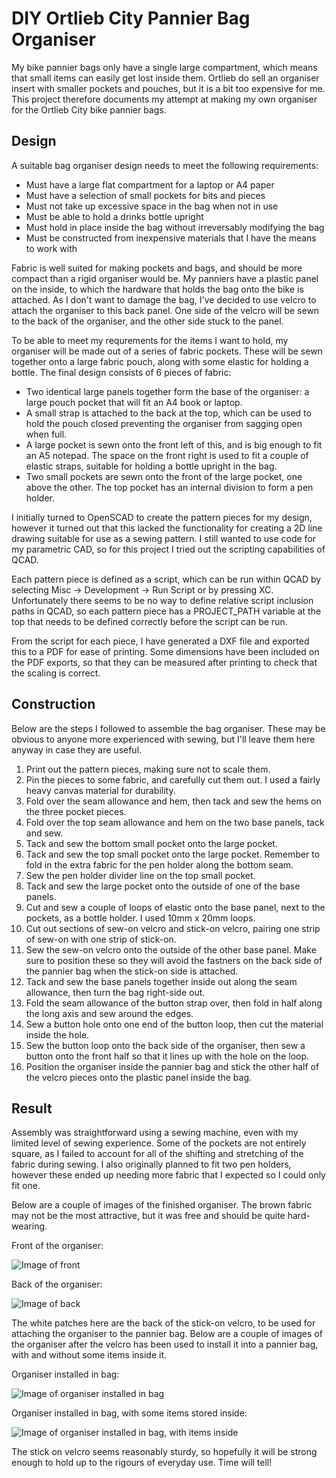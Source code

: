 # DIY Ortlieb City Pannier Bag Organiser

My bike pannier bags only have a single large compartment, which means that small items can easily get lost inside them. Ortlieb do sell an organiser insert with smaller pockets and pouches, but it is a bit too expensive for me. This project therefore documents my attempt at making my own organiser for the Ortlieb City bike pannier bags.

## Design

A suitable bag organiser design needs to meet the following requirements:
- Must have a large flat compartment for a laptop or A4 paper
- Must have a selection of small pockets for bits and pieces
- Must not take up excessive space in the bag when not in use
- Must be able to hold a drinks bottle upright
- Must hold in place inside the bag without irreversably modifying the bag
- Must be constructed from inexpensive materials that I have the means to work with

Fabric is well suited for making pockets and bags, and should be more compact than a rigid organiser would be. My panniers have a plastic panel on the inside, to which the hardware that holds the bag onto the bike is attached. As I don't want to damage the bag, I've decided to use velcro to attach the organiser to this back panel.  One side of the velcro will be sewn to the back of the organiser, and the other side stuck to the panel.

To be able to meet my requrements for the items I want to hold, my organiser will be made out of a series of fabric pockets. These will be sewn together onto a large fabric pouch, along with some elastic for holding a bottle. The final design consists of 6 pieces of fabric:

- Two identical large panels together form the base of the organiser: a large pouch pocket that will fit an A4 book or laptop.
- A small strap is attached to the back at the top, which can be used to hold the pouch closed preventing the organiser from sagging open when full.
- A large pocket is sewn onto the front left of this, and is big enough to fit an A5 notepad. The space on the front right is used to fit a couple of elastic straps, suitable for holding a bottle upright in the bag.
- Two small pockets are sewn onto the front of the large pocket, one above the other.  The top pocket has an internal division to form a pen holder.

I initially turned to OpenSCAD to create the pattern pieces for my design, however it turned out that this lacked the functionality for creating a 2D line drawing suitable for use as a sewing pattern. I still wanted to use code for my parametric CAD, so for this project I tried out the scripting capabilities of QCAD.

Each pattern piece is defined as a script, which can be run within QCAD by selecting Misc -> Development -> Run Script or by pressing XC. Unfortunately there seems to be no way to define relative script inclusion paths in QCAD, so each pattern piece has a PROJECT_PATH variable at the top that needs to be defined correctly before the script can be run.  

From the script for each piece, I have generated a DXF file and exported this to a PDF for ease of printing. Some dimensions have been included on the PDF exports, so that they can be measured after printing to check that the scaling is correct.

## Construction

Below are the steps I followed to assemble the bag organiser. These may be obvious to anyone more experienced with sewing, but I'll leave them here anyway in case they are useful.

1. Print out the pattern pieces, making sure not to scale them.
2. Pin the pieces to some fabric, and carefully cut them out. I used a fairly heavy canvas material for durability.
3. Fold over the seam allowance and hem, then tack and sew the hems on the three pocket pieces.
4. Fold over the top seam allowance and hem on the two base panels, tack and sew.
5. Tack and sew the bottom small pocket onto the large pocket.
6. Tack and sew the top small pocket onto the large pocket. Remember to fold in the extra fabric for the pen holder along the bottom seam.
7. Sew the pen holder divider line on the top small pocket.
8. Tack and sew the large pocket onto the outside of one of the base panels.
9. Cut and sew a couple of loops of elastic onto the base panel, next to the pockets, as a bottle holder. I used 10mm x 20mm loops.
10. Cut out sections of sew-on velcro and stick-on velcro, pairing one strip of sew-on with one strip of stick-on. 
11. Sew the sew-on velcro onto the outside of the other base panel.  Make sure to position these so they will avoid the fastners on the back side of the pannier bag when the stick-on side is attached. 
12. Tack and sew the base panels together inside out along the seam allowance, then turn the bag right-side out.
13. Fold the seam allowance of the button strap over, then fold in half along the long axis and sew around the edges.
14. Sew a button hole onto one end of the button loop, then cut the material inside the hole.
15. Sew the button loop onto the back side of the organiser, then sew a button onto the front half so that it lines up with the hole on the loop.
16. Position the organiser inside the pannier bag and stick the other half of the velcro pieces onto the plastic panel inside the bag.

## Result

Assembly was straightforward using a sewing machine, even with my limited level of sewing experience. Some of the pockets are not entirely square, as I failed to account for all of the shifting and stretching of the fabric during sewing. I also originally planned to fit two pen holders, however these ended up needing more fabric that I expected so I could only fit one.

Below are a couple of images of the finished organiser.  The brown fabric may not be the most attractive, but it was free and should be quite hard-wearing.

Front of the organiser:

![Image of front](images/organiser_front.jpg)

Back of the organiser:

![Image of back](images/organiser_back.jpg)

The white patches here are the back of the stick-on velcro, to be used for attaching the organiser to the pannier bag. Below are a couple of images of the organiser after the velcro has been used to install it into a pannier bag, with and without some items inside it.

Organiser installed in bag:

![Image of organiser installed in bag](images/organiser_installed.jpg)

Organiser installed in bag, with some items stored inside:

![Image of organiser installed in bag, with items inside](images/organiser_installed_items.jpg)

The stick on velcro seems reasonably sturdy, so hopefully it will be strong enough to hold up to the rigours of everyday use. Time will tell!
